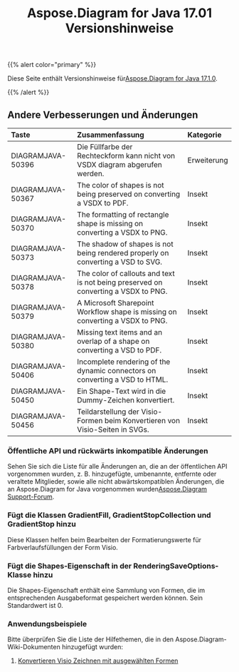 ﻿---
title: Aspose.Diagram for Java 17.01 Versionshinweise
type: docs
weight: 120
url: /de/java/aspose-diagram-for-java-17-01-release-notes/
---
{{% alert color="primary" %}} 

Diese Seite enthält Versionshinweise für[Aspose.Diagram for Java 17.1.0](https://docs.aspose.com/diagram/java/aspose-diagram-for-java-17-01-release-notes/).

{{% /alert %}} 
## **Andere Verbesserungen und Änderungen**

|**Taste**|**Zusammenfassung**|**Kategorie**|
|:- |:- |:- |
|DIAGRAMJAVA-50396|Die Füllfarbe der Rechteckform kann nicht von VSDX diagram abgerufen werden.|Erweiterung|
|DIAGRAMJAVA-50367|The color of shapes is not being preserved on converting a VSDX to PDF.|Insekt|
|DIAGRAMJAVA-50370|The formatting of rectangle shape is missing on converting a VSDX to PNG.|Insekt|
|DIAGRAMJAVA-50373|The shadow of shapes is not being rendered properly on converting a VSD to SVG.|Insekt|
|DIAGRAMJAVA-50378|The color of callouts and text is not being preserved on converting a VSDX to PNG.|Insekt|
|DIAGRAMJAVA-50379|A Microsoft Sharepoint Workflow shape is missing on converting a VSDX to PNG.|Insekt|
|DIAGRAMJAVA-50380|Missing text items and an overlap of a shape on converting a VSD to PDF.|Insekt|
|DIAGRAMJAVA-50406|Incomplete rendering of the dynamic connectors on converting a VSD to HTML.|Insekt|
|DIAGRAMJAVA-50450|Ein Shape-Text wird in die Dummy-Zeichen konvertiert.|Insekt|
|DIAGRAMJAVA-50456|Teildarstellung der Visio-Formen beim Konvertieren von Visio-Seiten in SVGs.|Insekt|

### **Öffentliche API und rückwärts inkompatible Änderungen**
Sehen Sie sich die Liste für alle Änderungen an, die an der öffentlichen API vorgenommen wurden, z. B. hinzugefügte, umbenannte, entfernte oder veraltete Mitglieder, sowie alle nicht abwärtskompatiblen Änderungen, die an Aspose.Diagram for Java vorgenommen wurden[Aspose.Diagram Support-Forum](https://forum.aspose.com/c/diagram/17).
### **Fügt die Klassen GradientFill, GradientStopCollection und GradientStop hinzu**
Diese Klassen helfen beim Bearbeiten der Formatierungswerte für Farbverlaufsfüllungen der Form Visio.
### **Fügt die Shapes-Eigenschaft in der RenderingSaveOptions-Klasse hinzu**
Die Shapes-Eigenschaft enthält eine Sammlung von Formen, die im entsprechenden Ausgabeformat gespeichert werden können. Sein Standardwert ist 0.
### **Anwendungsbeispiele**
Bitte überprüfen Sie die Liste der Hilfethemen, die in den Aspose.Diagram-Wiki-Dokumenten hinzugefügt wurden:

1. [Konvertieren Visio Zeichnen mit ausgewählten Formen]()

